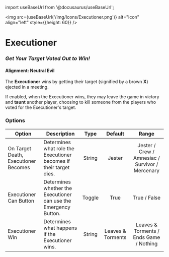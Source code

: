 import useBaseUrl from '@docusaurus/useBaseUrl';

<img src={useBaseUrl('/img/Icons/Executioner.png')} alt="Icon" align="left" style={{height: 60}} />

# Executioner

### _Get Your Target Voted Out to Win!_

#### **Alignment:** Neutral Evil

The **Executioner** wins by getting their target (signified by a brown **X**) ejected in a meeting.

If enabled, when the Executioner wins, they may leave the game in victory and **taunt** another player, choosing to kill someone from the players who voted for the Executioner's target.

### Options

| Option                               | Description                                                        |  Type  |      Default      |                      Range                      |
| ------------------------------------ | ------------------------------------------------------------------ | :----: | :---------------: | :---------------------------------------------: |
| On Target Death, Executioner Becomes | Determines what role the Executioner becomes if their target dies. | String |      Jester       | Jester / Crew / Amnesiac / Survivor / Mercenary |
| Executioner Can Button               | Determines whether the Executioner can use the Emergency Button.   | Toggle |       True        |                  True / False                   |
| Executioner Win                      | Determines what happens if the Executioner wins.                   | String | Leaves & Torments |     Leaves & Torments / Ends Game / Nothing     |
